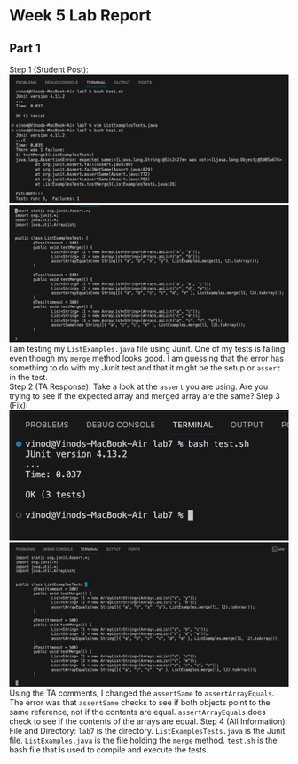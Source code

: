# Week 5 Lab Report
## Part 1
Step 1 (Student Post):  
![Image](PriorOutput.png)
![Image](PriorChange.png)
I am testing my ```ListExamples.java``` file using Junit. One of my tests is failing even though my ```merge``` method looks good. I am guessing that the error has something to do with my Junit test and that it might be the setup or  ```assert``` in the test. \
Step 2 (TA Response): 
Take a look at the ```assert``` you are using. Are you trying to see if the expected array and merged array are the same?
Step 3 (Fix):
![Image](FixOutput.png)
![Image](FixChange.png)
Using the TA comments, I changed the ```assertSame``` to ```assertArrayEquals```. The error was that ```assertSame``` checks to see if both objects point to the same reference, not if the contents are equal. ```assertArrayEquals``` does check to see if the contents of the arrays are equal.
Step 4 (All Information):
File and Directory: ```lab7``` is the directory. ```ListExamplesTests.java``` is the Junit file. ```ListExamples.java``` is the file holding the ```merge``` method. ```test.sh``` is the bash file that is used to compile and execute the tests.
